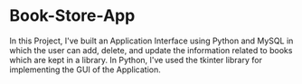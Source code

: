 # Book-Store-App
In this Project, I've built an Application Interface using Python and MySQL in which the user can add, delete, and update the information related to books which are kept in a library. In Python, I've used the tkinter library for implementing the GUI of the Application.

